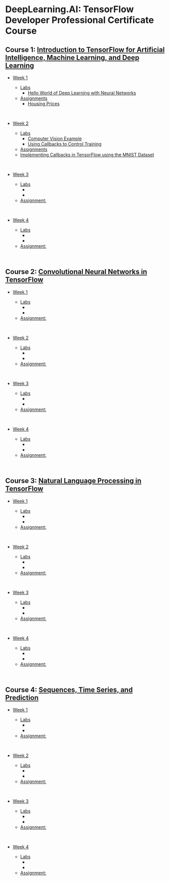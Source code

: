 # DeepLearning.AI: TensorFlow Developer Professional Certificate Course

## Course 1: [Introduction to TensorFlow for Artificial Intelligence, Machine Learning, and Deep Learning](https://github.com/HAlex94/Deeplearning.AI-TensorFlow-Developer-Professional-Certificate-Course/tree/main/module_1)

* [Week 1](https://github.com/HAlex94/Deeplearning.AI-TensorFlow-Developer-Professional-Certificate-Course/tree/main/module_1/week_1)

  * [Labs](https://github.com/HAlex94/Deeplearning.AI-TensorFlow-Developer-Professional-Certificate-Course/tree/main/module_1/week_1/labs)
    * [Hello World of Deep Learning with Neural Networks](https://github.com/HAlex94/Deeplearning.AI-TensorFlow-Developer-Professional-Certificate-Course/blob/main/module_1/week_1/labs/C1_W1_Lab_1_hello_world_nn.ipynb)
  * [Assignments](https://github.com/HAlex94/Deeplearning.AI-TensorFlow-Developer-Professional-Certificate-Course/tree/main/module_1/week_1/assignments)
    * [Housing Prices](https://github.com/HAlex94/Deeplearning.AI-TensorFlow-Developer-Professional-Certificate-Course/blob/main/module_1/week_1/assignments/C1W1_Assignment.ipynb)
 
&nbsp;

* [Week 2](https://github.com/HAlex94/Deeplearning.AI-TensorFlow-Developer-Professional-Certificate-Course/tree/main/module_1/week_2)

  * [Labs](https://github.com/HAlex94/Deeplearning.AI-TensorFlow-Developer-Professional-Certificate-Course/tree/main/module_1/week_2/labs)
    * [Computer Vision Example](https://github.com/HAlex94/Deeplearning.AI-TensorFlow-Developer-Professional-Certificate-Course/blob/main/module_1/week_2/labs/C1_W2_Lab_1_beyond_hello_world.ipynb)
    * [Using Callbacks to Control Training](https://github.com/HAlex94/Deeplearning.AI-TensorFlow-Developer-Professional-Certificate-Course/blob/main/module_1/week_2/labs/C1_W2_Lab_2_callbacks.ipynb)
  * [Assignments](https://github.com/HAlex94/Deeplearning.AI-TensorFlow-Developer-Professional-Certificate-Course/tree/main/module_1/week_2/assignments)
  * [Implementing Callbacks in TensorFlow using the MNIST Dataset](https://github.com/HAlex94/Deeplearning.AI-TensorFlow-Developer-Professional-Certificate-Course/blob/main/module_1/week_2/assignments/C1W2_Assignment.ipynb)
 
&nbsp;

* [Week 3](https://github.com/HAlex94/Deeplearning.AI-TensorFlow-Developer-Professional-Certificate-Course/tree/main/module_1/week_3)

  * [Labs]()
    * []()
    * []()
  * [Assignment: ]()
 
&nbsp;

* [Week 4](https://github.com/HAlex94/Deeplearning.AI-TensorFlow-Developer-Professional-Certificate-Course/tree/main/module_1/week_4)

  * [Labs]()
    * []()
    * []()
  * [Assignment: ]()
 
&nbsp;

## Course 2: [Convolutional Neural Networks in TensorFlow](https://github.com/HAlex94/Deeplearning.AI-TensorFlow-Developer-Professional-Certificate-Course/tree/main/module_2)

* [Week 1]()

  * [Labs]()
    * []()
    * []()
  * [Assignment: ]()
 
&nbsp;

* [Week 2]()

  * [Labs]()
    * []()
    * []()
  * [Assignment: ]()
 
&nbsp;

* [Week 3]()

  * [Labs]()
    * []()
    * []()
  * [Assignment: ]()
 
&nbsp;

* [Week 4]()

  * [Labs]()
    * []()
    * []()
  * [Assignment: ]()
 
&nbsp;

## Course 3: [Natural Language Processing in TensorFlow](https://github.com/HAlex94/Deeplearning.AI-TensorFlow-Developer-Professional-Certificate-Course/tree/main/module_3)

* [Week 1]()

  * [Labs]()
    * []()
    * []()
  * [Assignment: ]()
 
&nbsp;

* [Week 2]()

  * [Labs]()
    * []()
    * []()
  * [Assignment: ]()
 
&nbsp;

* [Week 3]()

  * [Labs]()
    * []()
    * []()
  * [Assignment: ]()
 
&nbsp;

* [Week 4]()

  * [Labs]()
    * []()
    * []()
  * [Assignment: ]()
 
&nbsp;

## Course 4: [Sequences, Time Series, and Prediction](https://github.com/HAlex94/Deeplearning.AI-TensorFlow-Developer-Professional-Certificate-Course/tree/main/module_4)

* [Week 1]()

  * [Labs]()
    * []()
    * []()
  * [Assignment: ]()
 
&nbsp;

* [Week 2]()

  * [Labs]()
    * []()
    * []()
  * [Assignment: ]()
 
&nbsp;

* [Week 3]()

  * [Labs]()
    * []()
    * []()
  * [Assignment: ]()
 
&nbsp;

* [Week 4]()

  * [Labs]()
    * []()
    * []()
  * [Assignment: ]()
 







